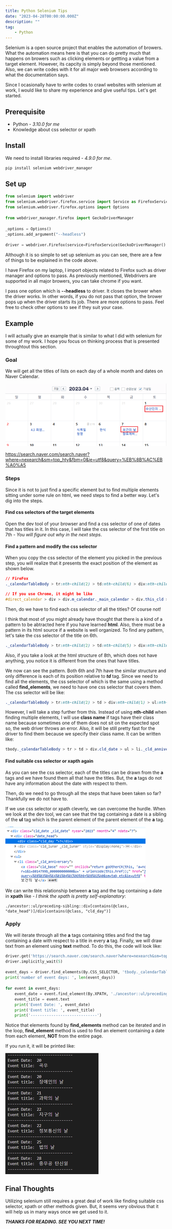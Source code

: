 ```yaml
---
title: Python Selenium Tips
date: "2023-04-28T00:00:00.000Z"
description: ""
tag: 
    - Python
---
```


Selenium is a open source project that enables the automation of browers. What the automation means here is that you can do pretty much that happens on browers such as clicking elements or gettting a value from a target element. However, its capcity is simply beyond those mentioned. Also, we can write codes with it for all major web browsers according to what the documentation says.

Since I ocasionally have to write codes to crawl websites with selenium at work, I would like to share my experience and give useful tips. Let's get started.  

## Prerequisite
- Python - _3.10.0 for me_
- Knowledge about css selector or xpath

## Install
We need to install libraries required - _4.9.0 for me_.

```python
pip install selenium webdriver_manager
```

## Set up

```python
from selenium import webdriver
from selenium.webdriver.firefox.service import Service as FirefoxService
from selenium.webdriver.firefox.options import Options

from webdriver_manager.firefox import GeckoDriverManager

_options = Options()
_options.add_argument("--headless")

driver = webdriver.Firefox(service=FirefoxService(GeckoDriverManager().install()), options = _options)
```

Although it is so simple to set up selenium as you can see, there are a few of things to be explained in the code above. 

I have Firefox on my laptop, I import objects related to Firefox such as driver manager and options to pass. As previously mentioned, Webdrivers are supported in all major browers, you can take chrome if you want. 

I pass one option which is **--headless** to driver. It closes the brower when the driver works. In other words, if you do not pass that option, the brower pops up when the driver starts its job. There are more options to pass. Feel free to check other options to see if they suit your case.

## Example
I will actually give an example that is similar to what I did with selenium for some of my work. I hope you focus on thinking process that is presented throughtout this section.

### Goal
We will get all the titles of lists on each day of a whole month and dates on Naver Calendar.

![naver-calendar](../imgs/13/naver-calendar.png)

https://search.naver.com/search.naver?where=nexearch&sm=top_hty&fbm=0&ie=utf8&query=%EB%8B%AC%EB%A0%A5

### Steps
Since it is not to just find a specific element but to find multiple elements sitting under some rule on html, we need steps to find a better way. Let's dig into the steps.

#### Find css selectors of the target elements
Open the dev tool of your browser and find a css selector of one of dates that has titles in it. In this case, I will take the css selector of the first title on 7th - _You will figure out why in the next steps_.


#### Find a pattern and modify the css selector
When you copy the css selector of the element you picked in the previous step, you will realize that it presents the exact position of the element as shown below.

```css
// FireFox
._calendarTableBody > tr:nth-child(2) > td:nth-child(6) > div:nth-child(1) > ul:nth-child(2) > li:nth-child(1) > a:nth-child(1)
```

```css
// If you use Chrome, it might be like
#direct_calendar > div > div.m_calendar._main_calendar > div.this_cld > table > tbody > tr:nth-child(2) > td:nth-child(6) > div > ul > li:nth-child(1) > a
```
Then, do we have to find each css selector of all the titles? Of course not!

I think that most of you might already have thought that there is a kind of a pattern to be abtracted here if you have learned **html**. Also, there must be a pattern in its html source if a website is well organized. To find any pattern, let's take the css selector of the title on 6th.

```css
._calendarTableBody > tr:nth-child(2) > td:nth-child(5) > div:nth-child(1) > ul:nth-child(2) > li:nth-child(1) > a:nth-child(1)
```

Also, if you take a look at the html structure of 8th, which does not have anything, you notice it is different from the ones that have titles.

We now can see the pattern. Both 6th and 7th have the similar structure and only difference is each of its position relative to _**td**_ tag. Since we need to find all the elements, the css selector of which is the same using a method called **find_elements**, we need to have one css selector that covers them. The css selector will be like:

```css
._calendarTableBody > tr:nth-child(2) > td > div:nth-child(1) > ul:nth-child(2) > li:nth-child(1) > a:nth-child(1)
```

However, I will take a step further from this. Instead of using **nth-child** when finding multiple elements, I will use **class name** if tags have their class name because sometimes one of them does not sit on the expected spot so, the web driver throws an error. Also, it will be still pretty fast for the driver to find them because we specify their class name. It can be written like:

```css
tbody._calendarTableBody > tr > td > div.cld_date > ul > li._cld_anniversary > a.cld_base
```

#### Find suitable css selector or xapth again
As you can see the css selector, each of the titles can be drawn from the **a** tags and we have found them all that have the titles. But, the **a** tags do not have any information about the date with respect to them.

Then, do we need to go through all the steps that have been taken so far? Thankfully we do not have to.

If we use css selector or xpath cleverly, we can overcome the hurdle. When we look at the dev tool, we can see that the tag containing a date is a sibling of the **ul** tag which is the parent element of the parent element of the **a** tag. 

![date-information](../imgs/13/date-information.png)

We can write this relationship between **a** tag and the tag containing a date in **xpath** like - _I think the xpath is pretty self-explanatory_:

```
./ancestor::ul/preceding-sibling::div[contains(@class, "date_head")]/div[contains(@class, "cld_day")]
```

### Apply
We will iterate through all the **a** tags containing titles and find the tag containing a date with respect to a title in every **a** tag. Finally, we will draw text from an element using **text** method. To do this, the code will look like: 

```python
driver.get('https://search.naver.com/search.naver?where=nexearch&sm=top_hty&fbm=1&ie=utf8&query=%EB%8B%AC%EB%A0%A5')
driver.implicitly_wait(5)

event_days = driver.find_elements(By.CSS_SELECTOR, 'tbody._calendarTableBody > tr > td > div.cld_date > ul > li._cld_anniversary > a')
print('number of event days: ', len(event_days))

for event in event_days:
    event_date = event.find_element(By.XPATH, './ancestor::ul/preceding-sibling::div[contains(@class, "date_head")]/div[contains(@class, "cld_day")]').text
    event_title = event.text
    print('Event Date: ', event_date)
    print('Event title: ', event_title)
    print('-----------------------------')
```

Notice that elements found by **find_elements** method can be iterated and in the loop, **find_element** method is used to find an element containing a date from each element, **NOT** from the entire page.

If you run it, it will be printed like:

![result-selenium](../imgs/13/result-selenium.png)

## Final Thoughts
Utilizing selenium still requires a great deal of work like finding suitable css selector, xpath or other methods given. But, it seems very obvious that it will help us in many ways once we get used to it.

_**THANKS FOR READING. SEE YOU NEXT TIME!**_